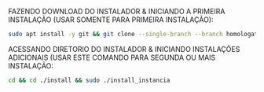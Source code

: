 FAZENDO DOWNLOAD DO INSTALADOR & INICIANDO A PRIMEIRA INSTALAÇÃO (USAR SOMENTE PARA PRIMEIRA INSTALAÇÃO):

```bash
sudo apt install -y git && git clone --single-branch --branch homologation https://github.com/grupoffas/installsaaskanban.git install && sudo chmod -R 777 ./install && cd ./install && sudo ./install_primaria
```

ACESSANDO DIRETORIO DO INSTALADOR & INICIANDO INSTALAÇÕES ADICIONAIS (USAR ESTE COMANDO PARA SEGUNDA OU MAIS INSTALAÇÃO:
```bash
cd && cd ./install && sudo ./install_instancia
```

